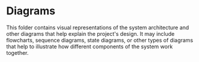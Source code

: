 # Diagrams

This folder contains visual representations of the system architecture and other diagrams that help explain the project's design. It may include flowcharts, sequence diagrams, state diagrams, or other types of diagrams that help to illustrate how different components of the system work together.